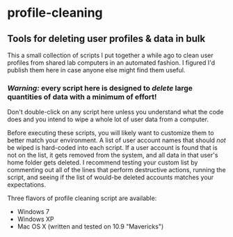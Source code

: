 # profile-cleaning
## Tools for deleting user profiles & data in bulk

This a small collection of scripts I put together a while ago to clean user profiles from shared lab computers in an automated fashion.  I figured I'd publish them here in case anyone else might find them useful.

### *Warning:* every script here is designed to *delete* large quantities of data with a minimum of effort!
Don't double-click on any script here unless you understand what the code does and you intend to wipe a whole lot of user data from a computer.

Before executing these scripts, you will likely want to customize them to better match your environment.  A list of user account names that should *not* be wiped is hard-coded into each script.  If a user account is found that is not on the list, it gets removed from the system, and all data in that user's home folder gets deleted.  I recommend testing your custom list by commenting out all of the lines that perform destructive actions, running the script, and seeing if the list of would-be deleted accounts matches your expectations.

Three flavors of profile cleaning script are available:
- Windows 7
- Windows XP
- Mac OS X (written and tested on 10.9 "Mavericks")

